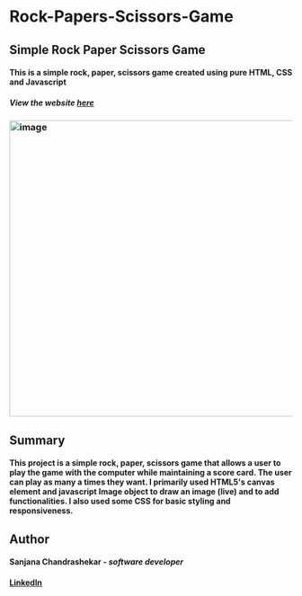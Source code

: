 # Rock-Papers-Scissors-Game
## Simple Rock Paper Scissors Game
#### This is a simple rock, paper, scissors game created using pure HTML, CSS and Javascript

##### View the website [here](https://screact02.github.io/Digital-Clock/)

### <img width="527" alt="image" src="https://user-images.githubusercontent.com/122413484/227731746-af32738c-d173-496a-ba16-a94d26e5f6dc.png">



## Summary

#### This project is a simple rock, paper, scissors game that allows a user to play the game with the computer while maintaining a score card. The user can play as many a times they want. I primarily used HTML5's canvas element and javascript Image object to draw an image (live) and to add functionalities. I also used some CSS for basic styling and responsiveness. 

## Author

#### __Sanjana Chandrashekar__ - _software developer_
#### [LinkedIn](https://screact02.github.io/Digital-Clock/)
